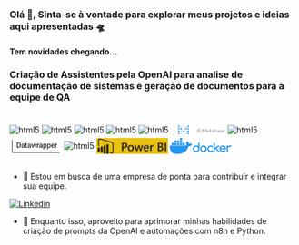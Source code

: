 ### Olá 👋, Sinta-se à vontade para explorar meus projetos e ideias aqui apresentadas  🛸


#### Tem novidades chegando...


### Criação de Assistentes pela OpenAI para analise de documentação de sistemas e geração de documentos para a equipe de QA

<div style="display: inline_block"><br/>
  <img align="center" alt="html5" src="https://img.shields.io/badge/OpenAI-412991?style=for-the-badge&logo=openai&logoColor=white" />
  <img align="center" alt="html5" src="https://img.shields.io/badge/n8n-white?style=for-the-badge&logo=n8n&logoColor=red" />
  <img align="center" alt="html5" src="https://img.shields.io/badge/Python-3776AB?style=for-the-badge&logo=python&logoColor=white" />
  <img align="center" alt="html5" src="https://img.shields.io/badge/Tableau-E97627?style=for-the-badge&logo=Tableau&logoColor=white" />
  <img align="center" alt="html5" src="https://img.shields.io/badge/R-276DC3?style=for-the-badge&logo=r&logoColor=white">
  <img align="center" alt="html5" src = "img/Logo.PNG?style=for-the-badge&logo=r&logoColor=white" height=28 />
  <img align="center" alt="html5" src = "https://img.shields.io/badge/MySQL-005C84?style=for-the-badge&logo=mysql&logoColor=white" />
  <img align="center" alt="html5" src = "img/datawrapper.PNG?style=for-the-badge&logo=r&logoColor=white" height=28 />
  <img align="center" alt="html5" src = "https://img.shields.io/badge/SQLite-07405E?style=for-the-badge&logo=sqlite&logoColor=white" />
  <img align="center" alt="html5" src = "img/PowerBI.PNG?style=for-the-badge&logo=r&logoColor=white" height=28 />  
   <img align="center" alt="html5" src = "img/horizontal-logo-monochromatic-white.webp?style=for-the-badge&logo=r&logoColor=white" height=28 />  
 </div><br/>


- 🔭 Estou em busca de uma empresa de ponta para contribuir e integrar sua equipe.

[![Linkedin](https://img.shields.io/badge/LinkedIn-0077B5?style=for-the-badge&logo=linkedin&logoColor=white)](https://www.linkedin.com/in/nilton-c-b6ab2484/)

- 🌱 Enquanto isso, aproveito para aprimorar minhas habilidades de criação de prompts da OpenAI e automações com n8n e Python.

